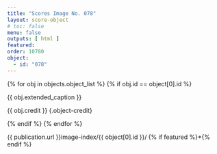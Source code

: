 ```yaml
---
title: "Scores Image No. 078"
layout: score-object
# toc: false
menu: false
outputs: [ html ]
featured: 
order: 10780
object:
  - id: "078"
---
```


{% for obj in objects.object_list %}
{% if obj.id == object[0].id %}

{{ obj.extended_caption }}

{{ obj.credit }} {.object-credit}

{% endif %}
{% endfor %}

<div class="object-credit object-url is-print-only">

{{ publication.url }}image-index/{{ object[0].id }}/ {% if featured %}*{% endif %}

</div>
